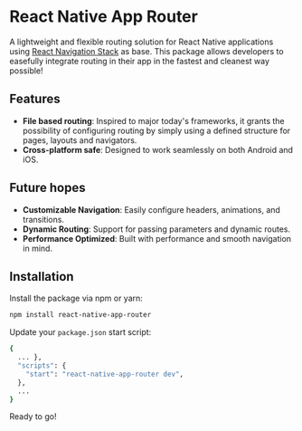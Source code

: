 # React Native App Router

A lightweight and flexible routing solution for React Native applications using [React Navigation Stack](https://reactnavigation.org/) as base. This package allows developers to easefully integrate routing in their app in the fastest and cleanest way possible!

## Features

- **File based routing**: Inspired to major today's frameworks, it grants the possibility of configuring routing by simply using a defined structure for pages, layouts and navigators.
- **Cross-platform safe**: Designed to work seamlessly on both Android and iOS.

## Future hopes

- **Customizable Navigation**: Easily configure headers, animations, and transitions.
- **Dynamic Routing**: Support for passing parameters and dynamic routes.
- **Performance Optimized**: Built with performance and smooth navigation in mind.

## Installation

Install the package via npm or yarn:

```bash
npm install react-native-app-router
```

Update your `package.json` start script:

```bash
{
  ... },
  "scripts": {
    "start": "react-native-app-router dev",
  },
  ...
}
```

Ready to go!
